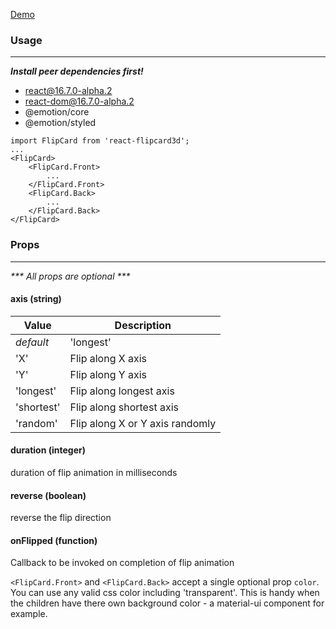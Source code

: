 [Demo](https://myleftshoe.github.io/react-flipcard3d/)

### Usage
***
___Install peer dependencies first!___
- react@16.7.0-alpha.2
- react-dom@16.7.0-alpha.2
- @emotion/core
- @emotion/styled
```JSX
import FlipCard from 'react-flipcard3d';
...
<FlipCard>
    <FlipCard.Front>
        ...
    </FlipCard.Front>
    <FlipCard.Back>
        ...
    </FlipCard.Back>
</FlipCard>
```
### Props
***
_*** All props are optional ***_

#### axis (string)

Value      | Description
---------- | ------------------------------------------------------------
_default_  | 'longest'
'X'        | Flip along X axis
'Y'        | Flip along Y axis
'longest'  | Flip along longest axis
'shortest' | Flip along shortest axis
'random'   | Flip along X or Y axis randomly

#### duration (integer)
duration of flip animation in milliseconds

#### reverse (boolean)

reverse the flip direction

#### onFlipped (function)

Callback to be invoked on completion of flip animation


`<FlipCard.Front>` and `<FlipCard.Back>` accept a single optional prop `color`.
You can use any valid css color including 'transparent'. This is handy when the children have there own
background color - a material-ui <Card> component for example.
